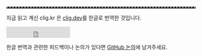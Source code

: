 <hr style="border: none; border-top: 4px dotted rgba(255,255,255,0.6)"/>

지금 읽고 계신 clig.kr 은 [clig.dev](https://clig.dev)를 한글로 번역한 것입니다.
<iframe class="github-button" src="https://ghbtns.com/github-btn.html?user=moreal&repo=cli-guidelines-kr&type=star&count=true&size=large" frameborder="0" scrolling="0" width="170" height="30" title="GitHub"></iframe>

한글 번역과 관련한 피드백이나 논의가 있다면 [GitHub 논의](https://github.com/moreal/cli-guidelines-kr/discussions)에 남겨주세요.